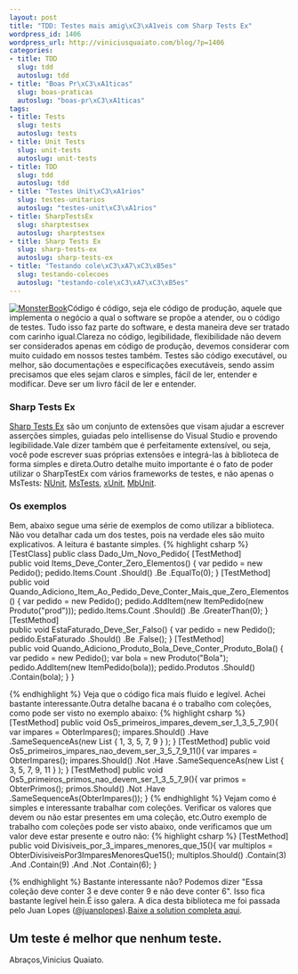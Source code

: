 ```yaml
--- 
layout: post
title: "TDD: Testes mais amig\xC3\xA1veis com Sharp Tests Ex"
wordpress_id: 1406
wordpress_url: http://viniciusquaiato.com/blog/?p=1406
categories: 
- title: TDD
  slug: tdd
  autoslug: tdd
- title: "Boas Pr\xC3\xA1ticas"
  slug: boas-praticas
  autoslug: "boas-pr\xC3\xA1ticas"
tags: 
- title: Tests
  slug: tests
  autoslug: tests
- title: Unit Tests
  slug: unit-tests
  autoslug: unit-tests
- title: TDD
  slug: tdd
  autoslug: tdd
- title: "Testes Unit\xC3\xA1rios"
  slug: testes-unitarios
  autoslug: "testes-unit\xC3\xA1rios"
- title: SharpTestsEx
  slug: sharptestsex
  autoslug: sharptestsex
- title: Sharp Tests Ex
  slug: sharp-tests-ex
  autoslug: sharp-tests-ex
- title: "Testando cole\xC3\xA7\xC3\xB5es"
  slug: testando-colecoes
  autoslug: "testando-cole\xC3\xA7\xC3\xB5es"
---
```

[![](http://viniciusquaiato.com/blog/wp-content/uploads/2010/07/MonsterBook.jpg "MonsterBook")](http://viniciusquaiato.com/blog/wp-content/uploads/2010/07/MonsterBook.jpg)Código é código, seja ele código de produção, aquele que implementa o negócio a qual o software se propõe a atender, ou o código de testes. Tudo isso faz parte do software, e desta maneira deve ser tratado com carinho igual.Clareza no código, legibilidade, flexibilidade não devem ser considerados apenas em código de produção, devemos considerar com muito cuidado em nossos testes também. Testes são código executável, ou melhor, são documentações e especificações executáveis, sendo assim precisamos que eles sejam claros e simples, fácil de ler, entender e modificar. Deve ser um livro fácil de ler e entender.

### Sharp Tests Ex
[Sharp Tests Ex](http://sharptestex.codeplex.com/) são um conjunto de extensões que visam ajudar a escrever asserções simples, guiadas pelo intellisense do Visual Studio e provendo legibilidade.Vale dizer também que é perfeitamente extensível, ou seja, você pode escrever suas próprias extensões e integrá-las à biblioteca de forma simples e direta.Outro detalhe muito importante é o fato de poder utilizar o SharpTestEx com vários frameworks de testes, e não apenas o MsTests: [NUnit](http://www.nunit.org/), [MsTests](http://msdn.microsoft.com/en-us/library/ms243147(VS.80).aspx), [xUnit](http://xunit.codeplex.com/), [MbUnit](http://www.mbunit.com/).

### Os exemplos
Bem, abaixo segue uma série de exemplos de como utilizar a biblioteca. Não vou detalhar cada um dos testes, pois na verdade eles são muito explicativos. A leitura é bastante simples.
{% highlight csharp %}
[TestClass]
public class Dado_Um_Novo_Pedido{    [TestMethod]    
public void Items_Deve_Conter_Zero_Elementos()    {
var pedido = new Pedido();
    pedido.Items.Count            .Should()            .Be            .EqualTo(0);
    }
    [TestMethod]    
public void Quando_Adiciono_Item_Ao_Pedido_Deve_Conter_Mais_que_Zero_Elementos()    {
var pedido = new Pedido();
    pedido.AddItem(new ItemPedido(new Produto("prod")));
    pedido.Items.Count            .Should()            .Be            .GreaterThan(0);
    }
    [TestMethod]    
public void EstaFaturado_Deve_Ser_Falso()    {
var pedido = new Pedido();
    pedido.EstaFaturado            .Should()            .Be            .False();
    }
    [TestMethod]    
public void Quando_Adiciono_Produto_Bola_Deve_Conter_Produto_Bola()    {
var pedido = new Pedido();
var bola = new Produto("Bola");
    pedido.AddItem(new ItemPedido(bola));
    pedido.Produtos            .Should()            .Contain(bola);
    }
}

{% endhighlight %}
Veja que o código fica mais fluido e legível. Achei bastante interessante.Outra detalhe bacana é o trabalho com coleções, como pode ser visto no exemplo abaixo:
{% highlight csharp %}
[TestMethod]
public void Os5_primeiros_impares_devem_ser_1_3_5_7_9(){
var impares = ObterImpares();
    impares.Should()        .Have        .SameSequenceAs(new List<int> { 1, 3, 5, 7, 9 }
);
    }
[TestMethod]
public void Os5_primeiros_impares_nao_devem_ser_3_5_7_9_11(){
var impares = ObterImpares();
    impares.Should()        .Not        .Have        .SameSequenceAs(new List<int> { 3, 5, 7, 9, 11 }
);
    }
[TestMethod]
public void Os5_primeiros_primos_nao_devem_ser_1_3_5_7_9(){
var primos = ObterPrimos();
    primos.Should()        .Not        .Have        .SameSequenceAs(ObterImpares());
    }
</int></int>
{% endhighlight %}
Vejam como é simples e interessante trabalhar com coleções. Verificar os valores que devem ou não estar presentes em uma coleção, etc.Outro exemplo de trabalho com coleções pode ser visto abaixo, onde verificamos que um valor deve estar presente e outro não:
{% highlight csharp %}
[TestMethod]
public void Divisiveis_por_3_impares_menores_que_15(){
var multiplos = ObterDivisiveisPor3ImparesMenoresQue15();
    multiplos.Should()        .Contain(3)        .And        .Contain(9)        .And        .Not        .Contain(6);
    }

{% endhighlight %}
Bastante interessante não? Podemos dizer "Essa coleção deve conter 3 e deve conter 9 e não deve conter 6". Isso fica bastante legível hein.É isso galera. A dica desta biblioteca me foi passada pelo Juan Lopes ([@juanplopes](http://twitter.com/juanplopes)).[Baixe a solution completa aqui](http://viniciusquaiato.com/files/codesamples/TDD/TDDWithSharpTestsEx.zip).

## Um teste é melhor que nenhum teste.
Abraços,Vinicius Quaiato.
